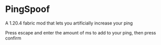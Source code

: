 # PingSpoof

A 1.20.4 fabric mod that lets you artificially increase your ping

Press escape and enter the amount of ms to add to your ping, then press confirm